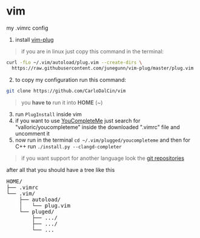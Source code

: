 # vim
my .vimrc config

1. install [vim-plug](https://github.com/junegunn/vim-plug)
>if you are in linux just copy this command in the terminal:

```sh
curl -fLo ~/.vim/autoload/plug.vim --create-dirs \
  https://raw.githubusercontent.com/junegunn/vim-plug/master/plug.vim
```

2. to copy my configuration run this command:

```sh
git clone https://github.com/CarloDalCin/vim
```
>you **have to** run it into **HOME** (~)

3. run `PlugInstall` inside vim
4. if you want to use [YouCompleteMe](https://vimawesome.com/plugin/youcompleteme) just search for "valloric/youcompleteme" inside the downloaded ".vimrc" file and uncomment it
5. now run in the terminal `cd ~/.vim/plugged/youcompleteme` and then for C++ run `./install.py --clangd-completer`
> if you want support for another language look the [git repositories](https://github.com/ycm-core/YouCompleteMe)


after all that you should have a tree like this
<pre>
HOME/
├── .vimrc
└── .vim/
    ├── autoload/
    │   └── plug.vim
    └── pluged/
        ├── .../
        ├── .../
        └── ...
</pre>
